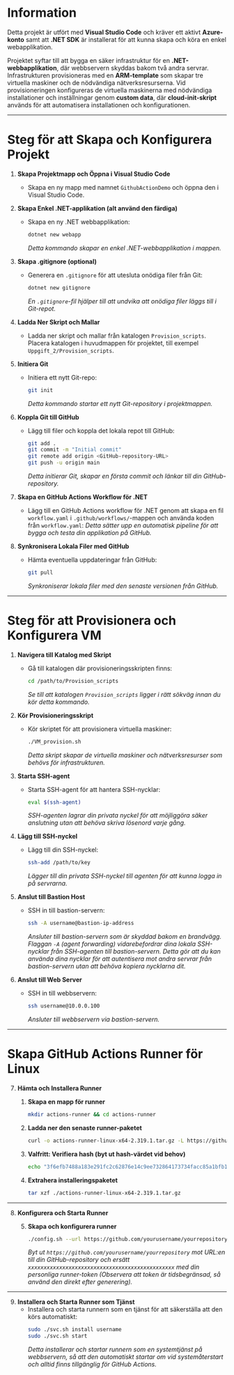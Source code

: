# Information

Detta projekt är utfört med **Visual Studio Code** och kräver ett aktivt **Azure-konto** samt att **.NET SDK** är installerat för att kunna skapa och köra en enkel webapplikation.

Projektet syftar till att bygga en säker infrastruktur för en **.NET-webbapplikation**, där webbservern skyddas bakom två andra servrar. Infrastrukturen provisioneras med en **ARM-template** som skapar tre virtuella maskiner och de nödvändiga nätverksresurserna. Vid provisioneringen konfigureras de virtuella maskinerna med nödvändiga installationer och inställningar genom **custom data**, där **cloud-init-skript** används för att automatisera installationen och konfigurationen.

---

# Steg för att Skapa och Konfigurera Projekt

1. **Skapa Projektmapp och Öppna i Visual Studio Code**
   - Skapa en ny mapp med namnet `GithubActionDemo` och öppna den i Visual Studio Code.

2. **Skapa Enkel .NET-applikation (alt använd den färdiga)**
   - Skapa en ny .NET webbapplikation:
     ```bash
     dotnet new webapp
     ```
     *Detta kommando skapar en enkel .NET-webbapplikation i mappen.*

3. **Skapa .gitignore (optional)**
   - Generera en `.gitignore` för att utesluta onödiga filer från Git:
     ```bash
     dotnet new gitignore
     ```
     *En `.gitignore`-fil hjälper till att undvika att onödiga filer läggs till i Git-repot.*

4. **Ladda Ner Skript och Mallar**
   - Ladda ner skript och mallar från katalogen `Provision_scripts`. Placera katalogen i huvudmappen för projektet, till exempel `Uppgift_2/Provision_scripts`.

5. **Initiera Git**
   - Initiera ett nytt Git-repo:
     ```bash
     git init
     ```
     *Detta kommando startar ett nytt Git-repository i projektmappen.*

6. **Koppla Git till GitHub**
   - Lägg till filer och koppla det lokala repot till GitHub:
     ```bash
     git add .
     git commit -m "Initial commit"
     git remote add origin <GitHub-repository-URL>
     git push -u origin main
     ```
     *Detta initierar Git, skapar en första commit och länkar till din GitHub-repository.*

7. **Skapa en GitHub Actions Workflow för .NET**
   - Lägg till en GitHub Actions workflow för .NET genom att skapa en fil `workflow.yaml` i `.github/workflows/`-mappen och använda koden från `workflow.yaml`:
     *Detta sätter upp en automatisk pipeline för att bygga och testa din applikation på GitHub.*

8. **Synkronisera Lokala Filer med GitHub**
   - Hämta eventuella uppdateringar från GitHub:
     ```bash
     git pull
     ```
     *Synkroniserar lokala filer med den senaste versionen från GitHub.*

---

# Steg för att Provisionera och Konfigurera VM

1. **Navigera till Katalog med Skript**
   - Gå till katalogen där provisioneringsskripten finns:
     ```bash
     cd /path/to/Provision_scripts
     ```
     *Se till att katalogen `Provision_scripts` ligger i rätt sökväg innan du kör detta kommando.*

2. **Kör Provisioneringsskript**
   - Kör skriptet för att provisionera virtuella maskiner:
     ```bash
     ./VM_provision.sh
     ```
     *Detta skript skapar de virtuella maskiner och nätverksresurser som behövs för infrastrukturen.*

3. **Starta SSH-agent**
   - Starta SSH-agent för att hantera SSH-nycklar:
     ```bash
     eval $(ssh-agent)
     ```
     *SSH-agenten lagrar din privata nyckel för att möjliggöra säker anslutning utan att behöva skriva lösenord varje gång.*

4. **Lägg till SSH-nyckel**
   - Lägg till din SSH-nyckel:
     ```bash
     ssh-add /path/to/key
     ```
     *Lägger till din privata SSH-nyckel till agenten för att kunna logga in på servrarna.*

5. **Anslut till Bastion Host**
   - SSH in till bastion-servern:
     ```bash
     ssh -A username@bastion-ip-address
     ```
     *Ansluter till bastion-servern som är skyddad bakom en brandvägg. Flaggan `-A` (agent forwarding) vidarebefordrar dina lokala SSH-nycklar från SSH-agenten till bastion-servern. Detta gör att du kan använda dina nycklar för att autentisera mot andra servrar från bastion-servern utan att behöva kopiera nycklarna dit.*

6. **Anslut till Web Server**
   - SSH in till webbservern:
     ```bash
     ssh username@10.0.0.100
     ```
     *Ansluter till webbservern via bastion-servern.*

---

# Skapa GitHub Actions Runner för Linux

7. **Hämta och Installera Runner**

   1. **Skapa en mapp för runner**
      ```bash
      mkdir actions-runner && cd actions-runner
      ```

   2. **Ladda ner den senaste runner-paketet**
      ```bash
      curl -o actions-runner-linux-x64-2.319.1.tar.gz -L https://github.com/actions/runner/releases/download/v2.319.1/actions-runner-linux-x64-2.319.1.tar.gz
      ```

   3. **Valfritt: Verifiera hash (byt ut hash-värdet vid behov)**
      ```bash
      echo "3f6efb7488a183e291fc2c62876e14c9ee732864173734facc85a1bfb1744464  actions-runner-linux-x64-2.319.1.tar.gz" | shasum -a 256 -c
      ```

   4. **Extrahera installeringspaketet**
      ```bash
      tar xzf ./actions-runner-linux-x64-2.319.1.tar.gz
      ```

---

8. **Konfigurera och Starta Runner**

   5. **Skapa och konfigurera runner**
      ```bash
      ./config.sh --url https://github.com/yourusername/yourrepository --token xxxxxxxxxxxxxxxxxxxxxxxxxxxxxxxxxxxxxxxxxxxxxxxx
      ```
      *Byt ut `https://github.com/yourusername/yourrepository` mot URL:en till din GitHub-repository och ersätt `xxxxxxxxxxxxxxxxxxxxxxxxxxxxxxxxxxxxxxxxxxxxxxx` med din personliga runner-token (Observera att token är tidsbegränsad, så använd den direkt efter generering).*

---

9. **Installera och Starta Runner som Tjänst**
   - Installera och starta runnern som en tjänst för att säkerställa att den körs automatiskt:
     ```bash
     sudo ./svc.sh install username
     sudo ./svc.sh start
     ```
     *Detta installerar och startar runnern som en systemtjänst på webbservern, så att den automatiskt startar om vid systemåterstart och alltid finns tillgänglig för GitHub Actions.*
